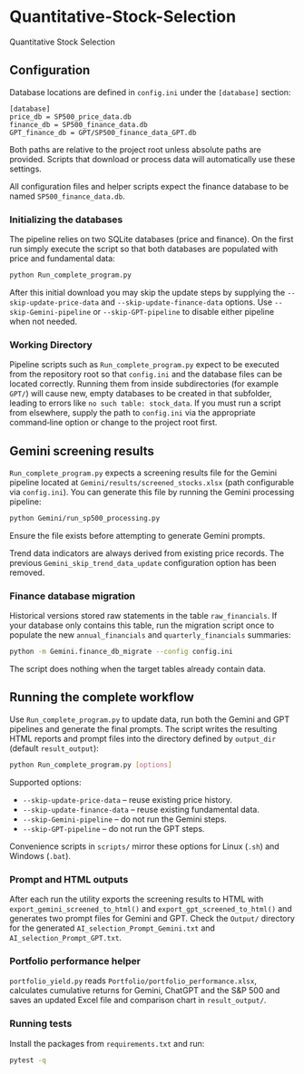# Quantitative-Stock-Selection
Quantitative Stock Selection

## Configuration

Database locations are defined in `config.ini` under the `[database]` section:

```
[database]
price_db = SP500_price_data.db
finance_db = SP500_finance_data.db
GPT_finance_db = GPT/SP500_finance_data_GPT.db
```
Both paths are relative to the project root unless absolute paths are provided.
Scripts that download or process data will automatically use these settings.

All configuration files and helper scripts expect the finance database to be named `SP500_finance_data.db`.

### Initializing the databases

The pipeline relies on two SQLite databases (price and finance). On the first
run simply execute the script so that both databases are populated with price
and fundamental data:

```bash
python Run_complete_program.py
```

After this initial download you may skip the update steps by supplying the
`--skip-update-price-data` and `--skip-update-finance-data` options. Use
`--skip-Gemini-pipeline` or `--skip-GPT-pipeline` to disable either pipeline
when not needed.

### Working Directory

Pipeline scripts such as `Run_complete_program.py` expect to be executed
from the repository root so that `config.ini` and the database files can
be located correctly. Running them from inside subdirectories (for
example `GPT/`) will cause new, empty databases to be created in that
subfolder, leading to errors like `no such table: stock_data`. If you
must run a script from elsewhere, supply the path to `config.ini` via the
appropriate command‑line option or change to the project root first.

## Gemini screening results

`Run_complete_program.py` expects a screening results file for the Gemini
pipeline located at `Gemini/results/screened_stocks.xlsx` (path configurable via
`config.ini`). You can generate this file by running the Gemini processing
pipeline:

```bash
python Gemini/run_sp500_processing.py
```

Ensure the file exists before attempting to generate Gemini prompts.

Trend data indicators are always derived from existing price records. The
previous `Gemini_skip_trend_data_update` configuration option has been removed.

### Finance database migration

Historical versions stored raw statements in the table `raw_financials`. If your
database only contains this table, run the migration script once to populate the
new `annual_financials` and `quarterly_financials` summaries:

```bash
python -m Gemini.finance_db_migrate --config config.ini
```

The script does nothing when the target tables already contain data.

## Running the complete workflow

Use `Run_complete_program.py` to update data, run both the Gemini and GPT pipelines and generate the final prompts. The script writes the resulting HTML reports and prompt files into the directory defined by `output_dir` (default `result_output`):

```bash
python Run_complete_program.py [options]
```

Supported options:

* `--skip-update-price-data` – reuse existing price history.
* `--skip-update-finance-data` – reuse existing fundamental data.
* `--skip-Gemini-pipeline` – do not run the Gemini steps.
* `--skip-GPT-pipeline` – do not run the GPT steps.

Convenience scripts in `scripts/` mirror these options for Linux (`.sh`) and Windows (`.bat`).

### Prompt and HTML outputs

After each run the utility exports the screening results to HTML with `export_gemini_screened_to_html()` and `export_gpt_screened_to_html()` and generates two prompt files for Gemini and GPT. Check the `Output/` directory for the generated `AI_selection_Prompt_Gemini.txt` and `AI_selection_Prompt_GPT.txt`.

### Portfolio performance helper

`portfolio_yield.py` reads `Portfolio/portfolio_performance.xlsx`, calculates cumulative returns for Gemini, ChatGPT and the S&P 500 and saves an updated Excel file and comparison chart in `result_output/`.

### Running tests

Install the packages from `requirements.txt` and run:

```bash
pytest -q
```


